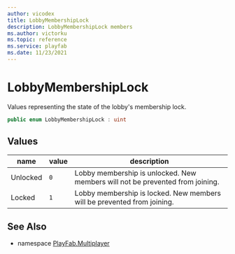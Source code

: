 ```yaml
---
author: vicodex
title: LobbyMembershipLock
description: LobbyMembershipLock members
ms.author: victorku
ms.topic: reference
ms.service: playfab
ms.date: 11/23/2021
---
```


# LobbyMembershipLock

Values representing the state of the lobby's membership lock.

```csharp
public enum LobbyMembershipLock : uint
```

## Values

| name | value | description |
| --- | --- | --- |
| Unlocked | `0` | Lobby membership is unlocked. New members will not be prevented from joining. |
| Locked | `1` | Lobby membership is locked. New members will be prevented from joining. |

## See Also

* namespace [PlayFab.Multiplayer](../PlayFabMultiplayerSDK.md)
